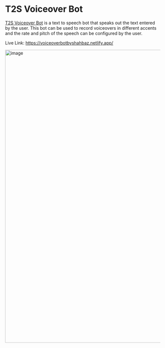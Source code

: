 # T2S Voiceover Bot

[T2S Voiceover Bot](https://voiceoverbotbyshahbaz.netlify.app/) is a text to speech bot that speaks out the text entered by the user.
This bot can be used to record voiceovers in different accents and the rate and pitch of the speech can be configured by the user.

Live Link: https://voiceoverbotbyshahbaz.netlify.app/

<img width="948" alt="image" src="https://user-images.githubusercontent.com/52371453/186915210-a2c252cb-cf34-42b6-a1d1-3b979a0d2891.png">


